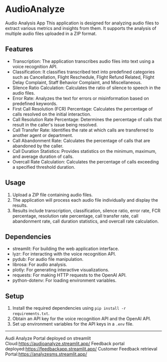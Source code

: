 # AudioAnalyze

Audio Analysis App
This application is designed for analyzing audio files to extract various metrics and insights from them. It supports the analysis of multiple audio files uploaded in a ZIP format.

## Features
- Transcription: The application transcribes audio files into text using a voice recognition API.
- Classification: It classifies transcribed text into predefined categories such as Cancellation, Flight Reschedule, Flight Refund Related, Flight Delay Complaint, Staff Behavior Complaint, and Miscellaneous.
- Silence Ratio Calculation: Calculates the ratio of silence to speech in the audio files.
- Error Rate: Analyzes the text for errors or misinformation based on predefined keywords.
- First Call Resolution (FCR) Percentage: Calculates the percentage of calls resolved on the initial interaction.
- Call Resolution Rate Percentage: Determines the percentage of calls that result in the caller's issue being resolved.
- Call Transfer Rate: Identifies the rate at which calls are transferred to another agent or department.
- Call Abandonment Rate: Calculates the percentage of calls that are abandoned by the caller.
- Call Duration Statistics: Provides statistics on the minimum, maximum, and average duration of calls.
- Overcall Rate Calculation: Calculates the percentage of calls exceeding a specified threshold duration.

## Usage
1. Upload a ZIP file containing audio files.
2. The application will process each audio file individually and display the results.
3. Results include transcription, classification, silence ratio, error rate, FCR percentage, resolution rate percentage, call transfer rate, call abandonment rate, call duration statistics, and overcall rate calculation.

## Dependencies
- streamlit: For building the web application interface.
- lyzr: For interacting with the voice recognition API.
- pydub: For audio file manipulation.
- librosa: For audio analysis.
- plotly: For generating interactive visualizations.
- requests: For making HTTP requests to the OpenAI API.
- python-dotenv: For loading environment variables.

## Setup
1. Install the required dependencies using `pip install -r requirements.txt`.
2. Obtain an API key for the voice recognition API and the OpenAI API.
3. Set up environment variables for the API keys in a `.env` file.

---




Audi Analyze Portal deployed on streamlit Cloud:https://audioanalyze.streamlit.app/
Feedback portal deployed:https://feedbackapp.streamlit.app/
Customer Feedback retrieval Portal:https://analyzesms.streamlit.app/
